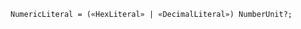 <!-- This file is generated automatically by infrastructure scripts. Please don't edit by hand. -->

```{ .ebnf .slang-ebnf #NumericLiteral }
NumericLiteral = («HexLiteral» | «DecimalLiteral») NumberUnit?;
```
